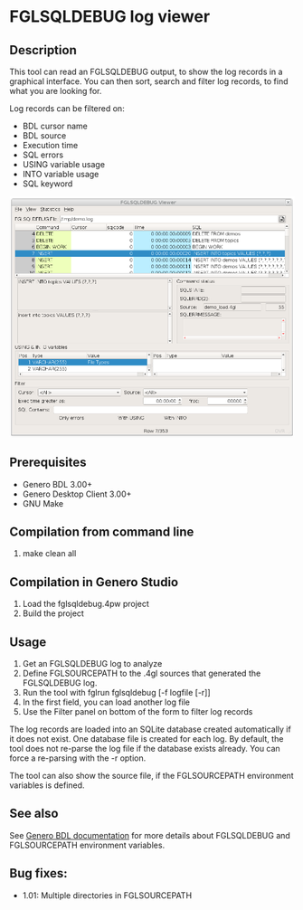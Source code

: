 # FGLSQLDEBUG log viewer

## Description

This tool can read an FGLSQLDEBUG output, to show the log records in a graphical interface.
You can then sort, search and filter log records, to find what you are looking for.

Log records can be filtered on:
* BDL cursor name
* BDL source
* Execution time
* SQL errors
* USING variable usage
* INTO variable usage
* SQL keyword

![FGLSQLDEBUG viewer (GDC)](https://github.com/FourjsGenero/tool_fglsqldebug/raw/master/docs/fglsqldebug-screen-001.png)

## Prerequisites

* Genero BDL 3.00+
* Genero Desktop Client 3.00+
* GNU Make

## Compilation from command line

1. make clean all

## Compilation in Genero Studio

1. Load the fglsqldebug.4pw project
2. Build the project

## Usage

1. Get an FGLSQLDEBUG log to analyze
2. Define FGLSOURCEPATH to the .4gl sources that generated the FGLSQLDEBUG log.
3. Run the tool with fglrun fglsqldebug [-f logfile [-r]]
4. In the first field, you can load another log file
5. Use the Filter panel on bottom of the form to filter log records

The log records are loaded into an SQLite database created automatically if it does not exist.
One database file is created for each log.
By default, the tool does not re-parse the log file if the database exists already.
You can force a re-parsing with the -r option.

The tool can also show the source file, if the FGLSOURCEPATH environment variables is defined.

## See also

See [Genero BDL documentation](http://www.4js.com/download/documentation) for more details about
FGLSQLDEBUG and FGLSOURCEPATH environment variables.


## Bug fixes:

- 1.01: Multiple directories in FGLSOURCEPATH
